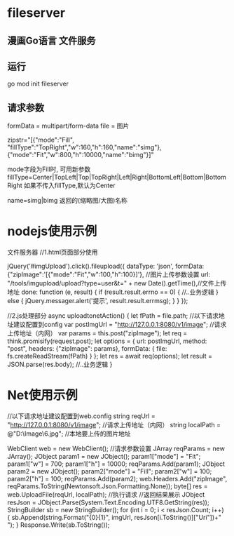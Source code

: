# fileserver
## 漫画Go语言 文件服务


## 运行
go mod init fileserver

## 请求参数
formData = multipart/form-data
file = 图片

zipstr="[{"mode":"Fill", "fillType":"TopRight","w":160,"h":160,"name":"simg"},{"mode":"Fit","w":800,"h":10000,"name":"bimg"}]"

mode字段为Fill时, 可用新参数fillType=Center|TopLeft|Top|TopRight|Left|Right|BottomLeft|Bottom|BottomRight 如果不传入fillType,默认为Center

name=simg|bimg  返回的(缩略图/大图)名称


# nodejs使用示例
文件服务器
//1.html页面部分使用

jQuery('#imgUpload').click().fileupload({
    dataType: 'json',
    formData:{"zipImage":'[{"mode":"Fit","w":100,"h":100}]'}, //图片上传参数设置
    url: "/tools/imgupload/upload?type=user&t=" + new Date().getTime(),//文件上传地址
    done: function (e, result) {
        if (result.result.errno == 0) {
            //..业务逻辑
        } else {
            jQuery.messager.alert('提示', result.result.errmsg);
        }
    }
});

//2.js处理部分
async uploadtonetAction() {
    let fPath = file.path;
    //以下请求地址建议配置到config
    var postImgUrl = "http://127.0.0.1:8080/v1/image"; //请求上传地址（内网）
    var params = this.post("zipImage");
    let req = think.promisify(request.post);
    let options = {
        url: postImgUrl,
        method: "post",
        headers: {"zipImage": params},
        formData: {
            file: fs.createReadStream(fPath)
        }
    };
    let res = await req(options);
    let result = JSON.parse(res.body);
    //..业务逻辑
}

# Net使用示例

//以下请求地址建议配置到web.config
string reqUrl = "http://127.0.0.1:8080/v1/image";   //请求上传地址（内网）
string localPath = @"D:\Image\6.jpg";                   //本地要上传的图片地址

WebClient web = new WebClient();
//请求参数设置
JArray reqParams = new JArray();
JObject param1 = new JObject();
param1["mode"] = "Fit";
param1["w"] = 700;
param1["h"] = 10000;
reqParams.Add(param1);
JObject param2 = new JObject();
param2["mode"] = "Fill";
param2["w"] = 100;
param2["h"] = 100;
reqParams.Add(param2);
web.Headers.Add("zipImage", reqParams.ToString(Newtonsoft.Json.Formatting.None));
byte[] res = web.UploadFile(reqUrl, localPath); //执行请求
//返回结果展示
JObject resJson = JObject.Parse(System.Text.Encoding.UTF8.GetString(res));
StringBuilder sb = new StringBuilder();
for (int i = 0; i < resJson.Count; i++)
{
    sb.Append(string.Format("{0}{1}", imgUrl, resJson[i.ToString()]["Uri"])+"<br>");
}
Response.Write(sb.ToString());
